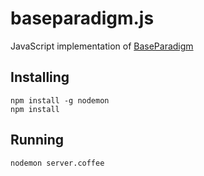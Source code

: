 baseparadigm.js
===============

JavaScript implementation of [BaseParadigm](http://BaseParadigm.org)

Installing
----------

    npm install -g nodemon
    npm install

Running
-------

    nodemon server.coffee

